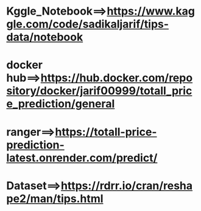 # Kggle_Notebook==>https://www.kaggle.com/code/sadikaljarif/tips-data/notebook

# docker hub==>https://hub.docker.com/repository/docker/jarif00999/totall_price_prediction/general

# ranger==>https://totall-price-prediction-latest.onrender.com/predict/

# Dataset==>https://rdrr.io/cran/reshape2/man/tips.html
